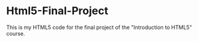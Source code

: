 # Html5-Final-Project
This is my HTML5 code for the final project of the "Introduction to HTML5" course.
